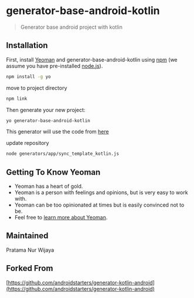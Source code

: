 # generator-base-android-kotlin
> Generator base android project with kotlin

## Installation

First, install [Yeoman](http://yeoman.io) and generator-base-android-kotlin using [npm](https://www.npmjs.com/) (we assume you have pre-installed [node.js](https://nodejs.org/)).

```bash
npm install -g yo
```
move to project directory
```bash
npm link
```
Then generate your new project:

```bash
yo generator-base-android-kotlin
```

This generator will use the code from [here](https://github.com/pratamawijaya/BaseKotlinAndroid)

update repository
```bash
node generators/app/sync_template_kotlin.js
```

## Getting To Know Yeoman

 * Yeoman has a heart of gold.
 * Yeoman is a person with feelings and opinions, but is very easy to work with.
 * Yeoman can be too opinionated at times but is easily convinced not to be.
 * Feel free to [learn more about Yeoman](http://yeoman.io/).

## Maintained
Pratama Nur Wijaya

## Forked From
[https://github.com/androidstarters/generator-kotlin-android](https://github.com/androidstarters/generator-kotlin-android)